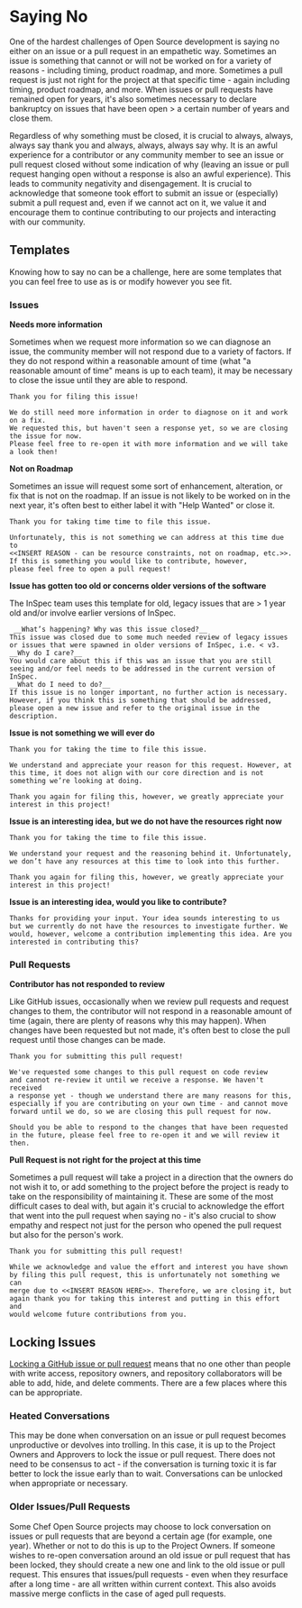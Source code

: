 # Saying No

One of the hardest challenges of Open Source development is saying no either on an issue or a pull request in an empathetic way. Sometimes an issue is something that cannot or will not be worked on for a variety of reasons - including timing, product roadmap, and more. Sometimes a pull request is just not right for the project at that specific time - again including timing, product roadmap, and more. When issues or pull requests have remained open for years, it's also sometimes necessary to declare bankruptcy on issues that have been open > a certain number of years and close them.

Regardless of why something must be closed, it is crucial to always, always, always say thank you and always, always, always say why. It is an awful experience for a contributor or any community member to see an issue or pull request closed without some indication of why (leaving an issue or pull request hanging open without a response is also an awful experience). This leads to community negativity and disengagement. It is crucial to acknowledge that someone took effort to submit an issue or (especially) submit a pull request and, even if we cannot act on it, we value it and encourage them to continue contributing to our projects and interacting with our community.

## Templates

Knowing how to say no can be a challenge, here are some templates that you can feel free to use as is or modify however you see fit.

### Issues

**Needs more information**

Sometimes when we request more information so we can diagnose an issue, the community member will not respond due to a variety of factors. If they do not respond within a reasonable amount of time (what "a reasonable amount of time" means is up to each team), it may be necessary to close the issue until they are able to respond.

```
Thank you for filing this issue!

We do still need more information in order to diagnose on it and work on a fix.
We requested this, but haven't seen a response yet, so we are closing the issue for now.
Please feel free to re-open it with more information and we will take a look then!
```

**Not on Roadmap**

Sometimes an issue will request some sort of enhancement, alteration, or fix that is not on the roadmap. If an issue is not likely to be worked on in the next year, it's often best to either label it with "Help Wanted" or close it.

```
Thank you for taking time time to file this issue.

Unfortunately, this is not something we can address at this time due to
<<INSERT REASON - can be resource constraints, not on roadmap, etc.>>.
If this is something you would like to contribute, however,
please feel free to open a pull request!
```

**Issue has gotten too old or concerns older versions of the software**

The InSpec team uses this template for old, legacy issues that are > 1 year old and/or involve earlier versions of InSpec.

```
 __What’s happening? Why was this issue closed?__
This issue was closed due to some much needed review of legacy issues or issues that were spawned in older versions of InSpec, i.e. < v3.
__Why do I care?__
You would care about this if this was an issue that you are still seeing and/or feel needs to be addressed in the current version of InSpec.
__What do I need to do?__
If this issue is no longer important, no further action is necessary. However, if you think this is something that should be addressed, please open a new issue and refer to the original issue in the description.
```

**Issue is not something we will ever do**

```
Thank you for taking the time to file this issue.

We understand and appreciate your reason for this request. However, at this time, it does not align with our core direction and is not something we’re looking at doing.

Thank you again for filing this, however, we greatly appreciate your interest in this project!
```

**Issue is an interesting idea, but we do not have the resources right now**

```
Thank you for taking the time to file this issue.

We understand your request and the reasoning behind it. Unfortunately, we don’t have any resources at this time to look into this further.

Thank you again for filing this, however, we greatly appreciate your interest in this project!
```

**Issue is an interesting idea, would you like to contribute?**

```
Thanks for providing your input. Your idea sounds interesting to us but we currently do not have the resources to investigate further. We would, however, welcome a contribution implementing this idea. Are you interested in contributing this?
```

### Pull Requests

**Contributor has not responded to review**

Like GitHub issues, occasionally when we review pull requests and request changes to them, the contributor will not respond in a reasonable amount of time (again, there are plenty of reasons why this may happen). When changes have been requested but not made, it's often best to close the pull request until those changes can be made.

```
Thank you for submitting this pull request!

We've requested some changes to this pull request on code review
and cannot re-review it until we receive a response. We haven't received
a response yet - though we understand there are many reasons for this,
especially if you are contributing on your own time - and cannot move
forward until we do, so we are closing this pull request for now.

Should you be able to respond to the changes that have been requested
in the future, please feel free to re-open it and we will review it then.
```

**Pull Request is not right for the project at this time**

Sometimes a pull request will take a project in a direction that the owners do not wish it to, or add something to the project before the project is ready to take on the responsibility of maintaining it. These are some of the most difficult cases to deal with, but again it's crucial to acknowledge the effort that went into the pull request when saying no - it's also crucial to show empathy and respect not just for the person who opened the pull request but also for the person's work.

```
Thank you for submitting this pull request!

While we acknowledge and value the effort and interest you have shown
by filing this pull request, this is unfortunately not something we can
merge due to <<INSERT REASON HERE>>. Therefore, we are closing it, but
again thank you for taking this interest and putting in this effort and
would welcome future contributions from you.
```

## Locking Issues

[Locking a GitHub issue or pull request](https://help.github.com/en/articles/locking-conversations) means that no one other than people with write access, repository owners, and repository collaborators will be able to add, hide, and delete comments. There are a few places where this can be appropriate.

### Heated Conversations

This may be done when conversation on an issue or pull request becomes unproductive or devolves into trolling. In this case, it is up to the Project Owners and Approvers to lock the issue or pull request. There does not need to be consensus to act - if the conversation is turning toxic it is far better to lock the issue early than to wait. Conversations can be unlocked when appropriate or necessary.

### Older Issues/Pull Requests

Some Chef Open Source projects may choose to lock conversation on issues or pull requests that are beyond a certain age (for example, one year). Whether or not to do this is up to the Project Owners. If someone wishes to re-open conversation around an old issue or pull request that has been locked, they should create a new one and link to the old issue or pull request. This ensures that issues/pull requests - even when they resurface after a long time - are all written within current context. This also avoids massive merge conflicts in the case of aged pull requests.
